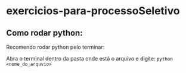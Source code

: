 # exercicios-para-processoSeletivo

## Como rodar python:

Recomendo rodar python pelo terminar:

Abra o terminal dentro da pasta onde está o arquivo e digite:
`python <nome_do_arquvio>`
